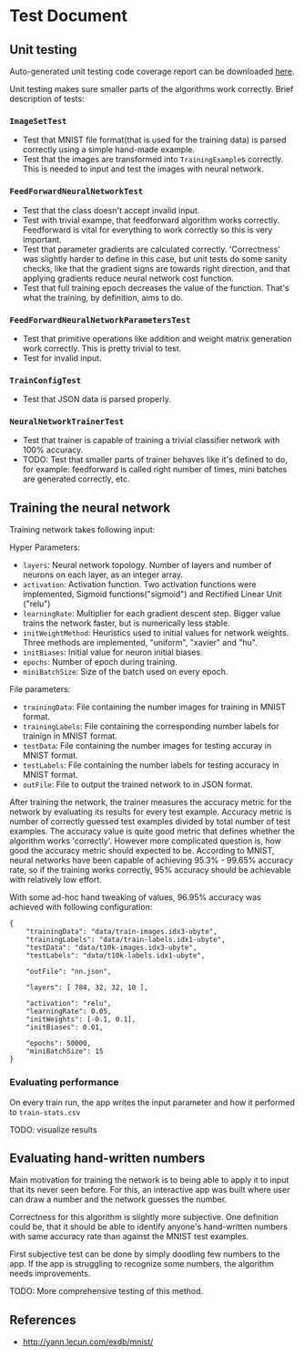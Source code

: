 
# Test Document

## Unit testing

Auto-generated unit testing code coverage report can be downloaded [here](https://nightly.link/hnen/NumberClassifier/workflows/gradle/master/codecov-report.zip).

Unit testing makes sure smaller parts of the algorithms work correctly. Brief description of tests:

### `ImageSetTest`
- Test that MNIST file format(that is used for the training data) is parsed correctly using a simple hand-made example.
- Test that the images are transformed into `TrainingExample`s correctly. This is needed to input and test the images with neural network.

### `FeedForwardNeuralNetworkTest`
 - Test that the class doesn't accept invalid input.
 - Test with trivial exampe, that feedforward algorithm works correctly. Feedforward is vital for everything to work correctly so this is very important.
 - Test that parameter gradients are calculated correctly. 'Correctness' was slightly harder to define in this case, but unit tests do some sanity checks, like that the gradient signs are towards right direction, and that applying gradients reduce neural network cost function.
 - Test that full training epoch decreases the value of the function. That's what the training, by definition, aims to do.

### `FeedForwardNeuralNetworkParametersTest`
 - Test that primitive operations like addition and weight matrix generation work correctly. This is pretty trivial to test.
 - Test for invalid input.

### `TrainConfigTest`
 - Test that JSON data is parsed properly.

### `NeuralNetworkTrainerTest`
 - Test that trainer is capable of training a trivial classifier network with 100% accuracy.
 - TODO: Test that smaller parts of trainer behaves like it's defined to do, for example: feedforward is called right number of times, mini batches are generated correctly, etc.

## Training the neural network

Training network takes following input:

Hyper Parameters:
- `layers`: Neural network topology. Number of layers and number of neurons on each layer, as an integer array.    
- `activation`: Activation function. Two activation functions were implemented, Sigmoid functions("sigmoid") and Rectified Linear Unit ("relu")
- `learningRate`: Multiplier for each gradient descent step. Bigger value trains the network faster, but is numerically less stable.
- `initWeightMethod`: Heuristics used to initial values for network weights. Three methods are implemented, "uniform", "xavier" and "hu".
- `initBiases`: Initial value for neuron initial biases.
- `epochs`: Number of epoch during training.
- `miniBatchSize`: Size of the batch used on every epoch.

File parameters:
 - `trainingData`: File containing the number images for training in MNIST format.
 - `trainingLabels`: File containing the corresponding number labels for trainign in MNIST format.
 - `testData`: File containing the number images for testing accuray in MNIST format.
 - `testLabels`: File containing the number labels for testing accuracy in MNIST format.
 - `outFile`: File to output the trained network to in JSON format.

After training the network, the trainer measures the accuracy metric for the network by evaluating its results for every test example. Accuracy metric is number of correctly guessed test examples divided by total number of test examples. The accuracy value is quite good metric that defines whether the algorithm works 'correctly'. However more complicated question is, how good the accuracy metric should  expected to be. According to MNIST, neural networks have been capable of achieving 95.3% - 99.65% accuracy rate, so if the training works correctly, 95% accuracy should be achievable with relatively low effort.

With some ad-hoc hand tweaking of values, 96.95% accuracy was achieved with following configuration:
```
{
    "trainingData": "data/train-images.idx3-ubyte",
    "trainingLabels": "data/train-labels.idx1-ubyte",
    "testData": "data/t10k-images.idx3-ubyte",
    "testLabels": "data/t10k-labels.idx1-ubyte",

    "outFile": "nn.json",

    "layers": [ 784, 32, 32, 10 ],
    
    "activation": "relu",
    "learningRate": 0.05,
    "initWeights": [-0.1, 0.1],
    "initBiases": 0.01,

    "epochs": 50000,
    "miniBatchSize": 15
}
```

### Evaluating performance

On every train run, the app writes the input parameter and how it performed to `train-stats.csv`

TODO: visualize results

## Evaluating hand-written numbers

Main motivation for training the network is to being able to apply it to input that its never seen before. For this, an interactive app was built where user can draw a number and the network guesses the number.

Correctness for this algorithm is slightly more subjective. One definition could be, that it should be able to identify anyone's hand-written numbers with same accuracy rate than against the MNIST test examples.

First subjective test can be done by simply doodling few numbers to the app. If the app is struggling to recognize some numbers, the algorithm needs improvements.

TODO: More comprehensive testing of this method.

## References

 - http://yann.lecun.com/exdb/mnist/
